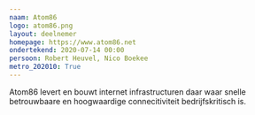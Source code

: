 ```yaml
---
naam: Atom86
logo: atom86.png
layout: deelnemer
homepage: https://www.atom86.net
ondertekend: 2020-07-14 00:00
persoon: Robert Heuvel, Nico Boekee
metro_202010: True
---
```

Atom86 levert en bouwt internet infrastructuren daar waar snelle betrouwbaare en hoogwaardige connecitiviteit bedrijfskritisch is.
